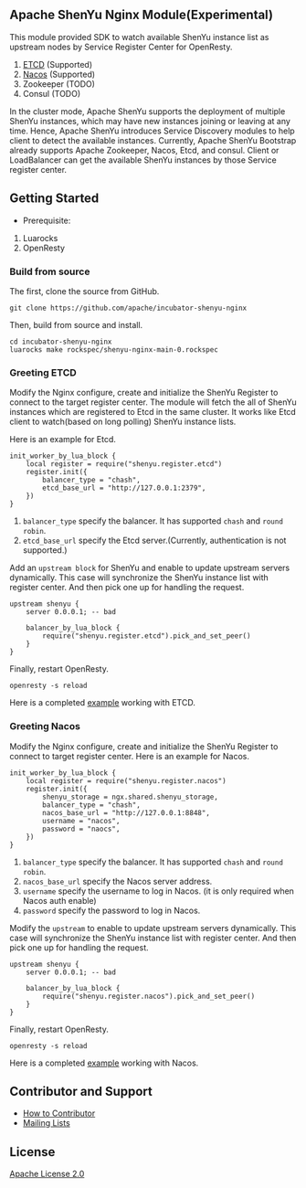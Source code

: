 Apache ShenYu Nginx Module(Experimental)
---

This module provided SDK to watch available ShenYu instance list as upstream nodes by Service Register Center for OpenResty.
1. [ETCD](#greeting-etcd) (Supported)
2. [Nacos](#greeting-nacos) (Supported)
3. Zookeeper (TODO)
4. Consul (TODO)

In the cluster mode, Apache ShenYu supports the deployment of multiple ShenYu instances, which may have new instances joining or leaving at any time.
Hence, Apache ShenYu introduces Service Discovery modules to help client to detect the available instances. 
Currently, Apache ShenYu Bootstrap already supports Apache Zookeeper, Nacos, Etcd, and consul. Client or LoadBalancer can get the available ShenYu instances by those Service register center. 

## Getting Started

- Prerequisite:
1. Luarocks
2. OpenResty

### Build from source

The first, clone the source from GitHub.
```shell
git clone https://github.com/apache/incubator-shenyu-nginx
```

Then, build from source and install.
```shell
cd incubator-shenyu-nginx
luarocks make rockspec/shenyu-nginx-main-0.rockspec
```

### Greeting ETCD

Modify the Nginx configure, create and initialize the ShenYu Register to connect to the target register center. 
The module will fetch the all of ShenYu instances which are registered to Etcd in the same cluster.
It works like Etcd client to watch(based on long polling) ShenYu instance lists. 

Here is an example for Etcd.
```
init_worker_by_lua_block {
    local register = require("shenyu.register.etcd")
    register.init({
        balancer_type = "chash",
        etcd_base_url = "http://127.0.0.1:2379",
    })
}
```

1. `balancer_type` specify the balancer. It has supported `chash` and `round robin`.
2. `etcd_base_url` specify the Etcd server.(Currently, authentication is not supported.)

Add an `upstream block` for ShenYu and enable to update upstream servers dynamically. This case will synchronize the ShenYu instance list with register center. 
And then pick one up for handling the request.
```
upstream shenyu {
    server 0.0.0.1; -- bad 
    
    balancer_by_lua_block {
        require("shenyu.register.etcd").pick_and_set_peer()
    }
}
```

Finally, restart OpenResty.
```shell
openresty -s reload
```

Here is a completed [example](https://github.com/apache/incubator-shenyu-nginx/blob/main/example/etcd/nginx.conf) working with ETCD.

### Greeting Nacos

Modify the Nginx configure, create and initialize the ShenYu Register to connect to target register center.  Here is an example for Nacos.
```
init_worker_by_lua_block {
    local register = require("shenyu.register.nacos")
    register.init({
        shenyu_storage = ngx.shared.shenyu_storage,
        balancer_type = "chash",
        nacos_base_url = "http://127.0.0.1:8848",
        username = "nacos",
        password = "naocs",
    })
}
```

1. `balancer_type` specify the balancer. It has supported `chash` and `round robin`.
2. `nacos_base_url` specify the Nacos server address.
3. `username` specify the username to log in Nacos. (it is only required when Nacos auth enable)
4. `password` specify the password to log in Nacos.

Modify the `upstream` to enable to update upstream servers dynamically. This case will synchronize the ShenYu instance list with register center. 
And then pick one up for handling the request.
```
upstream shenyu {
    server 0.0.0.1; -- bad 
    
    balancer_by_lua_block {
        require("shenyu.register.nacos").pick_and_set_peer()
    }
}
```

Finally, restart OpenResty.
```shell
openresty -s reload
```

Here is a completed [example](https://github.com/apache/incubator-shenyu-nginx/blob/main/example/nacos/nginx.conf) working with Nacos.

## Contributor and Support

* [How to Contributor](https://shenyu.apache.org/community/contributor-guide)
* [Mailing Lists](mailto:dev@shenyu.apache.org)

## License

[Apache License 2.0](https://apache.org/licenses/LICENSE-2.0)
